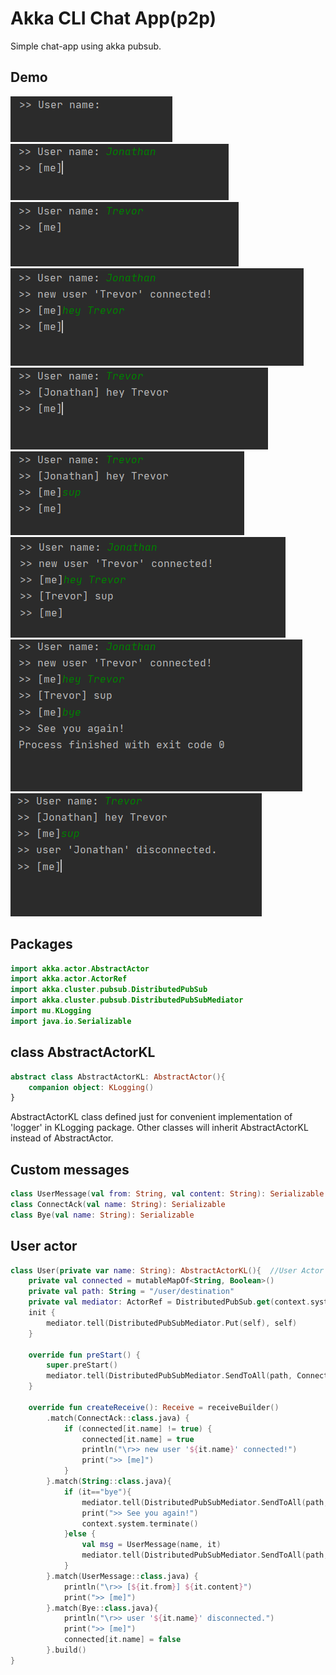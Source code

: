 # Akka CLI Chat App(p2p)
Simple chat-app using akka pubsub.

## Demo
<div>
    <img src="https://github.com/ferrarijh/akka-p2p-chat/blob/master/demo-screenshot/1.png">
</div>
<div>
    <img src="https://github.com/ferrarijh/akka-p2p-chat/blob/master/demo-screenshot/2.png">
</div>
<div>
    <img src="https://github.com/ferrarijh/akka-p2p-chat/blob/master/demo-screenshot/3.png">
</div>
<div>
    <img src="https://github.com/ferrarijh/akka-p2p-chat/blob/master/demo-screenshot/4.png">
</div>
<div>
    <img src="https://github.com/ferrarijh/akka-p2p-chat/blob/master/demo-screenshot/5.png">
</div>
<div>
    <img src="https://github.com/ferrarijh/akka-p2p-chat/blob/master/demo-screenshot/6.png">
</div>
<div>
    <img src="https://github.com/ferrarijh/akka-p2p-chat/blob/master/demo-screenshot/7.png">
</div>
<div>
    <img src="https://github.com/ferrarijh/akka-p2p-chat/blob/master/demo-screenshot/8.png">
</div>
<div>
    <img src="https://github.com/ferrarijh/akka-p2p-chat/blob/master/demo-screenshot/9.png">
</div>

## Packages
```kotlin
import akka.actor.AbstractActor
import akka.actor.ActorRef
import akka.cluster.pubsub.DistributedPubSub
import akka.cluster.pubsub.DistributedPubSubMediator
import mu.KLogging
import java.io.Serializable
```

## class AbstractActorKL
```kotlin
abstract class AbstractActorKL: AbstractActor(){
    companion object: KLogging()
}
```
AbstractActorKL class defined just for convenient implementation of 'logger' in KLogging package.
Other classes will inherit AbstractActorKL instead of AbstractActor.

## Custom messages
```kotlin
class UserMessage(val from: String, val content: String): Serializable
class ConnectAck(val name: String): Serializable
class Bye(val name: String): Serializable
```

## User actor
```kotlin
class User(private var name: String): AbstractActorKL(){  //User Actor sends & displays message
    private val connected = mutableMapOf<String, Boolean>()
    private val path: String = "/user/destination"
    private val mediator: ActorRef = DistributedPubSub.get(context.system).mediator()
    init {
        mediator.tell(DistributedPubSubMediator.Put(self), self)
    }

    override fun preStart() {
        super.preStart()
        mediator.tell(DistributedPubSubMediator.SendToAll(path, ConnectAck(name), true), self)
    }

    override fun createReceive(): Receive = receiveBuilder()
        .match(ConnectAck::class.java) {
            if (connected[it.name] != true) {
                connected[it.name] = true
                println("\r>> new user '${it.name}' connected!")
                print(">> [me]")
            }
        }.match(String::class.java){
            if (it=="bye"){
                mediator.tell(DistributedPubSubMediator.SendToAll(path, Bye(name), true), self)
                print(">> See you again!")
                context.system.terminate()
            }else {
                val msg = UserMessage(name, it)
                mediator.tell(DistributedPubSubMediator.SendToAll(path, msg, true), self)
            }
        }.match(UserMessage::class.java) {
            println("\r>> [${it.from}] ${it.content}")
            print(">> [me]")
        }.match(Bye::class.java){
            println("\r>> user '${it.name}' disconnected.")
            print(">> [me]")
            connected[it.name] = false
        }.build()
}
```
